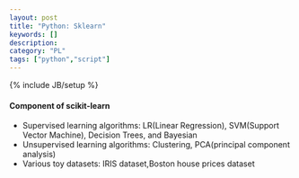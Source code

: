 ```yaml
---
layout: post
title: "Python: Sklearn"
keywords: []
description: 
category: "PL"
tags: ["python","script"]
---
```

{% include JB/setup %}

#### Component of scikit-learn

+ Supervised learning algorithms:  LR(Linear Regression), SVM(Support Vector Machine), Decision Trees, and Bayesian
+ Unsupervised learning algorithms: Clustering, PCA(principal component analysis)
+ Various toy datasets: IRIS dataset,Boston house prices dataset



